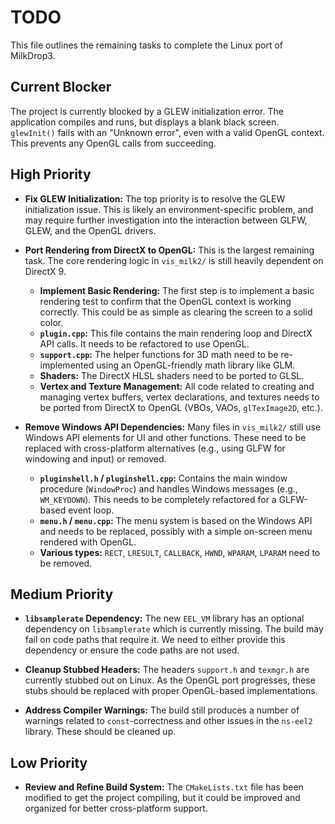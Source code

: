 # TODO

This file outlines the remaining tasks to complete the Linux port of MilkDrop3.

## Current Blocker

The project is currently blocked by a GLEW initialization error. The application compiles and runs, but displays a blank black screen. `glewInit()` fails with an "Unknown error", even with a valid OpenGL context. This prevents any OpenGL calls from succeeding.

## High Priority

- **Fix GLEW Initialization:** The top priority is to resolve the GLEW initialization issue. This is likely an environment-specific problem, and may require further investigation into the interaction between GLFW, GLEW, and the OpenGL drivers.

- **Port Rendering from DirectX to OpenGL:** This is the largest remaining task. The core rendering logic in `vis_milk2/` is still heavily dependent on DirectX 9.
    - **Implement Basic Rendering:** The first step is to implement a basic rendering test to confirm that the OpenGL context is working correctly. This could be as simple as clearing the screen to a solid color.
    - **`plugin.cpp`:** This file contains the main rendering loop and DirectX API calls. It needs to be refactored to use OpenGL.
    - **`support.cpp`:** The helper functions for 3D math need to be re-implemented using an OpenGL-friendly math library like GLM.
    - **Shaders:** The DirectX HLSL shaders need to be ported to GLSL.
    - **Vertex and Texture Management:** All code related to creating and managing vertex buffers, vertex declarations, and textures needs to be ported from DirectX to OpenGL (VBOs, VAOs, `glTexImage2D`, etc.).

- **Remove Windows API Dependencies:** Many files in `vis_milk2/` still use Windows API elements for UI and other functions. These need to be replaced with cross-platform alternatives (e.g., using GLFW for windowing and input) or removed.
    - **`pluginshell.h` / `pluginshell.cpp`:** Contains the main window procedure (`WindowProc`) and handles Windows messages (e.g., `WM_KEYDOWN`). This needs to be completely refactored for a GLFW-based event loop.
    - **`menu.h` / `menu.cpp`:** The menu system is based on the Windows API and needs to be replaced, possibly with a simple on-screen menu rendered with OpenGL.
    - **Various types:** `RECT`, `LRESULT`, `CALLBACK`, `HWND`, `WPARAM`, `LPARAM` need to be removed.

## Medium Priority

- **`libsamplerate` Dependency:** The new `EEL_VM` library has an optional dependency on `libsamplerate` which is currently missing. The build may fail on code paths that require it. We need to either provide this dependency or ensure the code paths are not used.

- **Cleanup Stubbed Headers:** The headers `support.h` and `texmgr.h` are currently stubbed out on Linux. As the OpenGL port progresses, these stubs should be replaced with proper OpenGL-based implementations.

- **Address Compiler Warnings:** The build still produces a number of warnings related to `const`-correctness and other issues in the `ns-eel2` library. These should be cleaned up.

## Low Priority

- **Review and Refine Build System:** The `CMakeLists.txt` file has been modified to get the project compiling, but it could be improved and organized for better cross-platform support.
